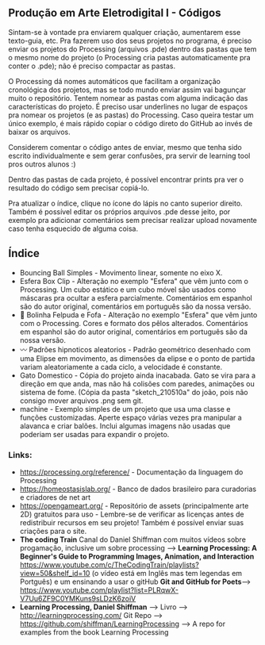 ## Produção em Arte Eletrodigital I - Códigos

Sintam-se à vontade pra enviarem qualquer criação, aumentarem esse texto-guia, etc. Pra fazerem uso dos seus projetos no programa, é preciso enviar os projetos do Processing (arquivos .pde) dentro das pastas que tem o mesmo nome do projeto (o Processing cria pastas automaticamente pra conter o .pde); não é preciso compactar as pastas.

O Processing dá nomes automáticos que facilitam a organização cronológica dos projetos, mas se todo mundo enviar assim vai bagunçar muito o repositório. Tentem nomear as pastas com alguma indicação das características do projeto. É preciso usar underlines no lugar de espaços pra nomear os projetos (e as pastas) do Processing. Caso queira testar um único exemplo, é mais rápido copiar o código direto do GitHub ao invés de baixar os arquivos.

Considerem comentar o código antes de enviar, mesmo que tenha sido escrito individualmente e sem gerar confusões, pra servir de learning tool pros outros alunos :)

Dentro das pastas de cada projeto, é possível encontrar prints pra ver o resultado do código sem precisar copiá-lo.

Pra atualizar o índice, clique no ícone do lápis no canto superior direito. Também é possível editar os próprios arquivos .pde desse jeito, por exemplo pra adicionar comentários sem precisar realizar upload novamente caso tenha esquecido de alguma coisa.

## Índice


* Bouncing Ball Simples - Movimento linear, somente no eixo X. 
* Esfera Box Clip - Alteração no exemplo "Esfera" que vêm junto com o Processing. Um cubo estático e um cubo móvel são usados como máscaras pra ocultar a esfera parcialmente. Comentários em espanhol são do autor original, comentários em português são da nossa versão.
* 🌈  Bolinha Felpuda e Fofa  -  Alteração no exemplo "Esfera" que vêm junto com o Processing. Cores e formato dos pêlos alterados. Comentários em espanhol são do autor original, comentários em português são da nossa versão.
* 〰️  Padrões hipnoticos aleatorios - Padrão geométrico desenhado com uma Elipse em movimento, as dimensões da elipse e o ponto de partida variam aleatoriamente a cada ciclo, a velocidade é constante. 
* Gato Domestico - Cópia do projeto ainda inacabada. Gato se vira para a direção em que anda, mas não há colisões com paredes, animações ou sistema de fome. (Cópia da pasta "sketch_210510a" do joão, pois não consigo mover arquivos .png sem git.
* machine - Exemplo simples de um projeto que usa uma classe e funções customizadas. Aperte espaço várias vezes pra manipular a alavanca e criar balões. Inclui algumas imagens não usadas que poderiam ser usadas para expandir o projeto.

### Links:


* https://processing.org/reference/ - Documentação da linguagem do Processing
* https://homeostasislab.org/ - Banco de dados brasileiro para curadorias e criadores de net art
* https://opengameart.org/ - Repositório de assets (principalmente arte 2D) gratuitos para uso - Lembre-se de verificar as licenças antes de redistribuir recursos em seu projeto! Também é possível enviar suas criações para o site.
* __The coding Train__ Canal do Daniel Shiffman com muitos vídeos sobre progamação, inclusive um sobre processing --> __Learning Processing: A Beginner's Guide to Programming Images, Animation, and Interaction__ https://www.youtube.com/c/TheCodingTrain/playlists?view=50&shelf_id=10 (o vídeo está em Inglês mas tem legendas em Portguês)
e um ensinando a usar o gitHub __Git and GitHub for Poets__--> https://www.youtube.com/playlist?list=PLRqwX-V7Uu6ZF9C0YMKuns9sLDzK6zoiV 
* __Learning Processing, Daniel Shiffman__ --> Livro --> http://learningprocessing.com/ 
   Git Repo --> https://github.com/shiffman/LearningProcessing --> A repo for examples from the book Learning Processing

